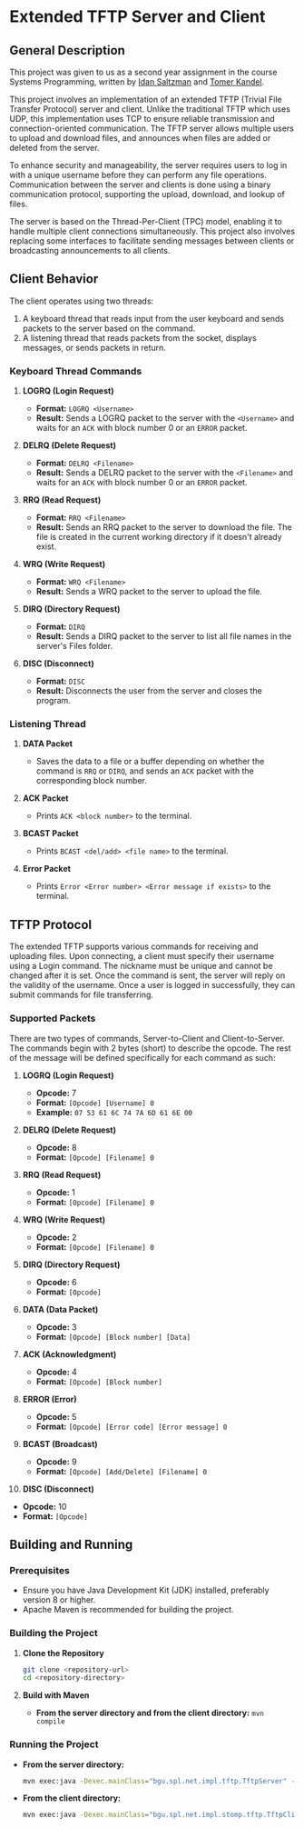 # Extended TFTP Server and Client

## General Description

This project was given to us as a second year assignment in the course Systems Programming, written by [Idan Saltzman](https://github.com/idsa0) and [Tomer Kandel](https://github.com/teramisuskandel).

This project involves an implementation of an extended TFTP (Trivial File Transfer Protocol) server and client. Unlike the traditional TFTP which uses UDP, this implementation uses TCP to ensure reliable transmission and connection-oriented communication. The TFTP server allows multiple users to upload and download files, and announces when files are added or deleted from the server. 

To enhance security and manageability, the server requires users to log in with a unique username before they can perform any file operations. Communication between the server and clients is done using a binary communication protocol, supporting the upload, download, and lookup of files.

The server is based on the Thread-Per-Client (TPC) model, enabling it to handle multiple client connections simultaneously. This project also involves replacing some interfaces to facilitate sending messages between clients or broadcasting announcements to all clients.

## Client Behavior

The client operates using two threads:
1. A keyboard thread that reads input from the user keyboard and sends packets to the server based on the command.
2. A listening thread that reads packets from the socket, displays messages, or sends packets in return.

### Keyboard Thread Commands

1. **LOGRQ (Login Request)**
   - **Format:** `LOGRQ <Username>`
   - **Result:** Sends a LOGRQ packet to the server with the `<Username>` and waits for an `ACK` with block number 0 or an `ERROR` packet.

2. **DELRQ (Delete Request)**
   - **Format:** `DELRQ <Filename>`
   - **Result:** Sends a DELRQ packet to the server with the `<Filename>` and waits for an `ACK` with block number 0 or an `ERROR` packet.

3. **RRQ (Read Request)**
   - **Format:** `RRQ <Filename>`
   - **Result:** Sends an RRQ packet to the server to download the file. The file is created in the current working directory if it doesn't already exist.

4. **WRQ (Write Request)**
   - **Format:** `WRQ <Filename>`
   - **Result:** Sends a WRQ packet to the server to upload the file.

5. **DIRQ (Directory Request)**
   - **Format:** `DIRQ`
   - **Result:** Sends a DIRQ packet to the server to list all file names in the server's Files folder.

6. **DISC (Disconnect)**
   - **Format:** `DISC`
   - **Result:** Disconnects the user from the server and closes the program.

### Listening Thread

1. **DATA Packet**
   - Saves the data to a file or a buffer depending on whether the command is `RRQ` or `DIRQ`, and sends an `ACK` packet with the corresponding block number.

2. **ACK Packet**
   - Prints `ACK <block number>` to the terminal.

3. **BCAST Packet**
   - Prints `BCAST <del/add> <file name>` to the terminal.

4. **Error Packet**
   - Prints `Error <Error number> <Error message if exists>` to the terminal.

## TFTP Protocol

The extended TFTP supports various commands for receiving and uploading files. Upon connecting, a client must specify their username using a Login command. The nickname must be unique and cannot be changed after it is set. Once the command is sent, the server will reply on the validity of the username. Once a user is logged in successfully, they can submit commands for file transferring.

### Supported Packets

There are two types of commands, Server-to-Client and Client-to-Server. The commands begin with 2 bytes (short) to describe the opcode. The rest of the message will be defined specifically for each command as such:

1. **LOGRQ (Login Request)**
   - **Opcode:** 7
   - **Format:** `[Opcode] [Username] 0`
   - **Example:** `07 53 61 6C 74 7A 6D 61 6E 00`

2. **DELRQ (Delete Request)**
   - **Opcode:** 8
   - **Format:** `[Opcode] [Filename] 0`

3. **RRQ (Read Request)**
   - **Opcode:** 1
   - **Format:** `[Opcode] [Filename] 0`

4. **WRQ (Write Request)**
   - **Opcode:** 2
   - **Format:** `[Opcode] [Filename] 0`

5. **DIRQ (Directory Request)**
   - **Opcode:** 6
   - **Format:** `[Opcode]`

6. **DATA (Data Packet)**
   - **Opcode:** 3
   - **Format:** `[Opcode] [Block number] [Data]`

7. **ACK (Acknowledgment)**
   - **Opcode:** 4
   - **Format:** `[Opcode] [Block number]`

8. **ERROR (Error)**
   - **Opcode:** 5
   - **Format:** `[Opcode] [Error code] [Error message] 0`

9. **BCAST (Broadcast)**
   - **Opcode:** 9
   - **Format:** `[Opcode] [Add/Delete] [Filename] 0`

10. **DISC (Disconnect)**
   - **Opcode:** 10
   - **Format:** `[Opcode]`

## Building and Running

### Prerequisites

- Ensure you have Java Development Kit (JDK) installed, preferably version 8 or higher.
- Apache Maven is recommended for building the project.

### Building the Project

1. **Clone the Repository**
   ```sh
   git clone <repository-url>
   cd <repository-directory>
   ```

2. **Build with Maven**
   - **From the server directory and from the client directory:** `mvn compile`

### Running the Project

- **From the server directory:**
     ```sh
     mvn exec:java -Dexec.mainClass="bgu.spl.net.impl.tftp.TftpServer" -Dexec.args="<port>"
     ```
- **From the client directory:**
     ```sh
     mvn exec:java -Dexec.mainClass="bgu.spl.net.impl.stomp.tftp.TftpClient" -Dexec.args="<ip> <port>"
     ```
